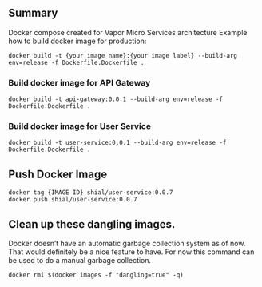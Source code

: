 ## Summary

Docker compose created for Vapor Micro Services architecture
Example how to build docker image for production:

```
docker build -t {your image name}:{your image label} --build-arg env=release -f Dockerfile.Dockerfile .
```

### Build docker image for API Gateway

```
docker build -t api-gateway:0.0.1 --build-arg env=release -f Dockerfile.Dockerfile .
```

### Build docker image for User Service

```
docker build -t user-service:0.0.1 --build-arg env=release -f Dockerfile.Dockerfile .
```

## Push Docker Image

```
docker tag {IMAGE ID} shial/user-service:0.0.7
docker push shial/user-service:0.0.7
```

## Clean up these dangling images.

Docker doesn’t have an automatic garbage collection system as of now. That would definitely be a nice feature to have. For now this command can be used to do a manual garbage collection.

```
docker rmi $(docker images -f "dangling=true" -q)
```
